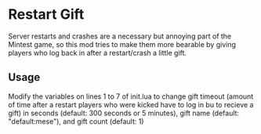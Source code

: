 # Restart Gift
Server restarts and crashes are a necessary but annoying part of the Mintest game, so this mod tries to make them more bearable by giving players who log back in after a restart/crash a little gift.

## Usage
Modify the variables on lines 1 to 7 of init.lua to change gift timeout (amount of time after a restart players who were kicked have to log in bu to recieve a gift) in seconds (default: 300 seconds or 5 minutes), gift name (default: "default:mese"), and gift count (default: 1)